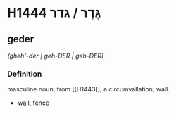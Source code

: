 # H1444 גֶּדֶר / גדר

## geder

_(gheh'-der | ɡeh-DER | ɡeh-DER)_

### Definition

masculine noun; from [[H1443]]; a circumvallation; wall.

- wall, fence
